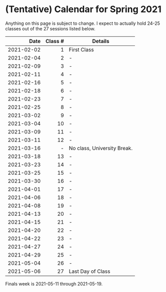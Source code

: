 # (Tentative) Calendar for Spring 2021

Anything on this page is subject to change. I expect to actually hold 24-25 classes out of the 27 sessions listed below.

Date | Class # | Details
----: | ------: | --------------
2021-02-02 | 1 | First Class
2021-02-04 | 2 | -
2021-02-09 | 3 | -
2021-02-11 | 4 | -
2021-02-16 | 5 | -
2021-02-18 | 6 | -
2021-02-23 | 7 | -
2021-02-25 | 8 | -
2021-03-02 | 9 | -
2021-03-04 | 10 | -
2021-03-09 | 11 | -
2021-03-11 | 12 | -
2021-03-16 | - | No class, University Break.
2021-03-18 | 13 | -
2021-03-23 | 14 | -
2021-03-25 | 15 | -
2021-03-30 | 16 | -
2021-04-01 | 17 | -
2021-04-06 | 18 | -
2021-04-08 | 19 | -
2021-04-13 | 20 | -
2021-04-15 | 21 | -
2021-04-20 | 22 | -
2021-04-22 | 23 | -
2021-04-27 | 24 | -
2021-04-29 | 25 | -
2021-05-04 | 26 | -
2021-05-06 | 27 | Last Day of Class

Finals week is 2021-05-11 through 2021-05-19.
